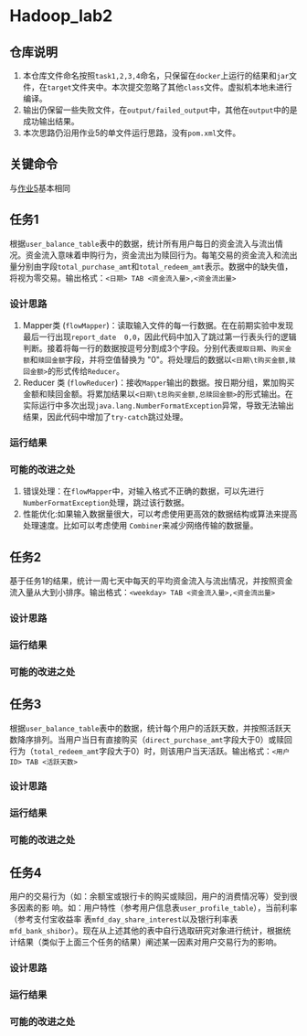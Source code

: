 # Hadoop_lab2

## 仓库说明
1. 本仓库文件命名按照`task1,2,3,4`命名，只保留在`docker`上运行的结果和`jar`文件，在`target`文件夹中。本次提交忽略了其他`class`文件。虚拟机本地未进行编译。
2. 输出仍保留一些失败文件，在`output/failed_output`中，其他在`output`中的是成功输出结果。
3. 本次思路仍沿用作业5的单文件运行思路，没有`pom.xml`文件。


## 关键命令
与[作业5](https://github.com/ysw0121/Hadoop_homework)基本相同

## 任务1
根据`user_balance_table`表中的数据，统计所有⽤户每⽇的资⾦流⼊与流出情况。资⾦流⼊意味着申购⾏为，资⾦流出为赎回⾏为。每笔交易的资⾦流⼊和流出量分别由字段`total_purchase_amt`和`total_redeem_amt`表示。数据中的缺失值，将视为零交易。输出格式：`<⽇期> TAB <资⾦流⼊量>,<资⾦流出量>`
### 设计思路
1. Mapper类 (`flowMapper`)：读取输入文件的每一行数据。在在前期实验中发现最后一行出现`report_date	0,0`，因此代码中加入了跳过第一行表头行的逻辑判断。接着将每一行的数据按逗号分割成3个字段。分别代表`提取日期`、`购买金额`和`赎回金额`字段，并将空值替换为 "0"。将处理后的数据以`<日期\t购买金额,赎回金额>`的形式传给`Reducer`。
2. Reducer 类 (`flowReducer`)：接收`Mapper`输出的数据。按日期分组，累加购买金额和赎回金额。将累加结果以`<日期\t总购买金额,总赎回金额>`的形式输出。在实际运行中多次出现`java.lang.NumberFormatException`异常，导致无法输出结果，因此代码中增加了`try-catch`跳过处理。

### 运行结果

### 可能的改进之处
1. 错误处理：在`flowMapper`中，对输入格式不正确的数据，可以先进行`NumberFormatException`处理，跳过该行数据。
2. 性能优化:如果输入数据量很大，可以考虑使用更高效的数据结构或算法来提高处理速度。比如可以考虑使用 `Combiner`来减少网络传输的数据量。

## 任务2
基于任务1的结果，统计⼀周七天中每天的平均资⾦流⼊与流出情况，并按照资⾦流⼊量从⼤到⼩排序。输出格式：`<weekday> TAB <资⾦流⼊量>,<资⾦流出量>`
### 设计思路

### 运行结果

### 可能的改进之处

## 任务3
根据`user_balance_table`表中的数据，统计每个⽤户的活跃天数，并按照活跃天数降序排列。当⽤户当⽇有直接购买（`direct_purchase_amt`字段⼤于0）或赎回⾏为（`total_redeem_amt`字段⼤于0）时，则该⽤户当天活跃。输出格式：`<⽤户ID> TAB <活跃天数>`
### 设计思路

### 运行结果

### 可能的改进之处

## 任务4
⽤户的交易⾏为（如：余额宝或银⾏卡的购买或赎回，⽤户的消费情况等）受到很多因素的影
响。如：⽤户特性（参考⽤户信息表`user_profile_table`），当前利率（参考⽀付宝收益率
表`mfd_day_share_interest`以及银⾏利率表`mfd_bank_shibor`）。现在从上述其他的表中⾃⾏选取研究对象进行统计，根据统计结果（类似于上⾯三个任务的结果）阐述某⼀因素对⽤户交易⾏为的影响。
### 设计思路

### 运行结果

### 可能的改进之处

